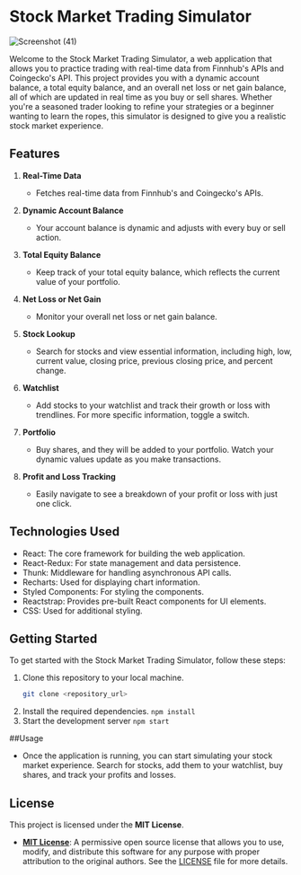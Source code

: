 # Stock Market Trading Simulator
![Screenshot (41)](https://github.com/JL1172/Stock-Market-Trading-App/assets/130790079/4524b25a-bbf4-4c43-bf19-4332ebae788e)

Welcome to the Stock Market Trading Simulator, a web application that allows you to practice trading with real-time data from Finnhub's APIs and Coingecko's API. This project provides you with a dynamic account balance, a total equity balance, and an overall net loss or net gain balance, all of which are updated in real time as you buy or sell shares. Whether you're a seasoned trader looking to refine your strategies or a beginner wanting to learn the ropes, this simulator is designed to give you a realistic stock market experience.

## Features

1. **Real-Time Data**
   - Fetches real-time data from Finnhub's and Coingecko's APIs.

2. **Dynamic Account Balance**
   - Your account balance is dynamic and adjusts with every buy or sell action.

3. **Total Equity Balance**
   - Keep track of your total equity balance, which reflects the current value of your portfolio.

4. **Net Loss or Net Gain**
   - Monitor your overall net loss or net gain balance.

5. **Stock Lookup**
   - Search for stocks and view essential information, including high, low, current value, closing price, previous closing price, and percent change.

6. **Watchlist**
   - Add stocks to your watchlist and track their growth or loss with trendlines. For more specific information, toggle a switch.

7. **Portfolio**
   - Buy shares, and they will be added to your portfolio. Watch your dynamic values update as you make transactions.

8. **Profit and Loss Tracking**
   - Easily navigate to see a breakdown of your profit or loss with just one click.

## Technologies Used

- React: The core framework for building the web application.
- React-Redux: For state management and data persistence.
- Thunk: Middleware for handling asynchronous API calls.
- Recharts: Used for displaying chart information.
- Styled Components: For styling the components.
- Reactstrap: Provides pre-built React components for UI elements.
- CSS: Used for additional styling.

## Getting Started

To get started with the Stock Market Trading Simulator, follow these steps:

1. Clone this repository to your local machine.
   ```bash
   git clone <repository_url>
2. Install the required dependencies.
   `npm install`
3. Start the development server
   `npm start`
   
##Usage

* Once the application is running, you can start simulating your stock market experience. Search for stocks, add them to your watchlist, buy shares, and track your profits and losses.

## License

This project is licensed under the **MIT License**.

* **[MIT License](LICENSE)**: A permissive open source license that allows you to use, modify, and distribute this software for any purpose with proper attribution to the original authors. See the [LICENSE](LICENSE) file for more details.
